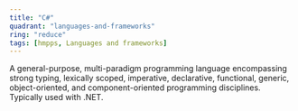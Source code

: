 ```yaml
---
title: "C#"
quadrant: "languages-and-frameworks"
ring: "reduce"
tags: [hmpps, Languages and frameworks]
---
```


A general-purpose, multi-paradigm programming language encompassing strong typing, lexically scoped, imperative, declarative, functional, generic, object-oriented, and component-oriented programming disciplines.  Typically used with .NET.
